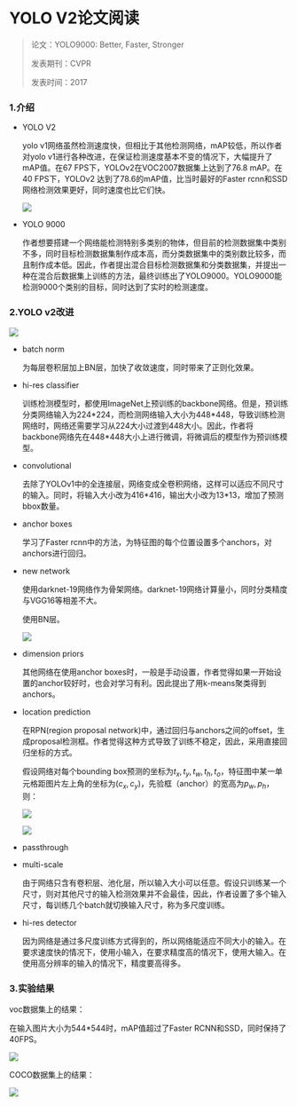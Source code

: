 # YOLO V2论文阅读

>论文：YOLO9000: Better, Faster, Stronger
>
>发表期刊：CVPR
>
>发表时间：2017

### 1.介绍

* YOLO V2

  yolo v1网络虽然检测速度快，但相比于其他检测网络，mAP较低，所以作者对yolo v1进行各种改进，在保证检测速度基本不变的情况下，大幅提升了mAP值。在67 FPS下，YOLOv2在VOC2007数据集上达到了76.8 mAP。在40 FPS下，YOLOv2 达到了78.6的mAP值，比当时最好的Faster rcnn和SSD网络检测效果更好，同时速度也比它们快。

  ![](F:\NoteBook\.gitbook\assets\yolov2_acc_compare.png)

* YOLO 9000

  作者想要搭建一个网络能检测特别多类别的物体，但目前的检测数据集中类别不多，同时目标检测数据集制作成本高，而分类数据集中的类别数比较多，而且制作成本低。因此，作者提出混合目标检测数据集和分类数据集，并提出一种在混合后数据集上训练的方法，最终训练出了YOLO9000。YOLO9000能检测9000个类别的目标，同时达到了实时的检测速度。

### 2.YOLO v2改进

![](F:\NoteBook\.gitbook\assets\yolov2_改进.png)

* batch norm

  为每层卷积层加上BN层，加快了收敛速度，同时带来了正则化效果。

* hi-res classifier

  训练检测模型时，都使用ImageNet上预训练的backbone网络。但是，预训练分类网络输入为224*224，而检测网络输入大小为448\*448，导致训练检测网络时，网络还需要学习从224大小过渡到448大小。因此，作者将backbone网络先在448\*448大小上进行微调，将微调后的模型作为预训练模型。

* convolutional

  去除了YOLOv1中的全连接层，网络变成全卷积网络，这样可以适应不同尺寸的输入。同时，将输入大小改为416*416，输出大小改为13\*13，增加了预测bbox数量。

* anchor boxes

  学习了Faster rcnn中的方法，为特征图的每个位置设置多个anchors，对anchors进行回归。

* new network

  使用darknet-19网络作为骨架网络。darknet-19网络计算量小，同时分类精度与VGG16等相差不大。

  使用BN层。

  ![](F:\NoteBook\.gitbook\assets\darknet19.png)

* dimension priors

  其他网络在使用anchor boxes时，一般是手动设置，作者觉得如果一开始设置的anchor较好时，也会对学习有利。因此提出了用k-means聚类得到anchors。

* location prediction

  在RPN(region proposal network)中，通过回归与anchors之间的offset，生成proposal检测框。作者觉得这种方式导致了训练不稳定，因此，采用直接回归坐标的方式。

  假设网络对每个bounding box预测的坐标为$t_x, t_y, t_w, t_h, t_o$，特征图中某一单元格距图片左上角的坐标为$(c_x, c_y)$，先验框（anchor）的宽高为$p_w, p_h$，则：

  ![](F:\NoteBook\.gitbook\assets\yolov2_coor.png)

  ![](F:\NoteBook\.gitbook\assets\yolov2_coor_calculation.png)

* passthrough

  

* multi-scale

  由于网络只含有卷积层、池化层，所以输入大小可以任意。假设只训练某一个尺寸，则对其他尺寸的输入检测效果并不会最佳，因此，作者设置了多个输入尺寸，每训练几个batch就切换输入尺寸，称为多尺度训练。

* hi-res detector

  因为网络是通过多尺度训练方式得到的，所以网络能适应不同大小的输入。在要求速度快的情况下，使用小输入，在要求精度高的情况下，使用大输入。在使用高分辨率的输入的情况下，精度要高得多。

### 3.实验结果 

voc数据集上的结果：

在输入图片大小为544*544时，mAP值超过了Faster RCNN和SSD，同时保持了40FPS。

![](F:\NoteBook\.gitbook\assets\yolov2_result.png)

COCO数据集上的结果：

![](F:\NoteBook\.gitbook\assets\yolov2_result_coco.png)

